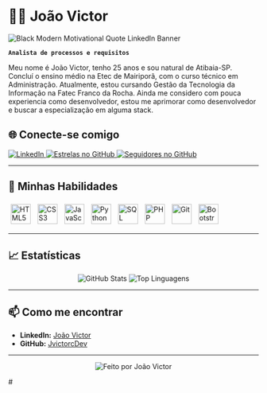 # 👨‍💻 João Victor

![Black Modern Motivational Quote LinkedIn Banner](https://github.com/user-attachments/assets/359cfffd-b2e1-4c6b-b738-57393848303b)

**`Analista de processos e requisitos`**

Meu nome é João Victor, tenho 25 anos e sou natural de Atibaia-SP. Concluí o ensino médio na Etec de Mairiporã, com o curso técnico em Administração. Atualmente, estou cursando Gestão da Tecnologia da Informação na Fatec Franco da Rocha. Ainda me considero com pouca experiencia como desenvolvedor, estou me aprimorar como desenvolvedor e buscar a especialização em alguma stack.

## 🌐 Conecte-se comigo

<p align="left">
  <a href="https://www.linkedin.com/in/jo%C3%A3o-victor-campos-de-oliveira-a47b1328b/">
    <img alt="LinkedIn" src="https://img.shields.io/badge/LinkedIn-0A66C2?style=for-the-badge&logo=linkedin&logoColor=white" />
  </a>
  <a href="https://github.com/JvictorcDev?tab=repositories&sort=stargazers">
    <img alt="Estrelas no GitHub" src="https://img.shields.io/github/stars/JvictorcDev?color=1E3A8A&style=for-the-badge&logo=github&logoColor=white&label=Estrelas" />
  </a>
  <a href="https://github.com/JvictorcDev?tab=followers">
    <img alt="Seguidores no GitHub" src="https://img.shields.io/github/followers/JvictorcDev?color=1E3A8A&style=for-the-badge&logo=github&logoColor=white&label=Seguidores" />
  </a>
</p>

---

## 🚀 Minhas Habilidades

<div align="left">
  <img src="https://cdn.jsdelivr.net/gh/devicons/devicon/icons/html5/html5-original.svg" alt="HTML5" width="40" style="padding:5px"/>
  <img src="https://cdn.jsdelivr.net/gh/devicons/devicon/icons/css3/css3-original.svg" alt="CSS3" width="40" style="padding:5px"/>
  <img src="https://cdn.jsdelivr.net/gh/devicons/devicon/icons/javascript/javascript-original.svg" alt="JavaScript" width="40" style="padding:5px"/>
  <img src="https://cdn.jsdelivr.net/gh/devicons/devicon/icons/python/python-original.svg" alt="Python" width="40" style="padding:5px"/>
  <img src="https://cdn.jsdelivr.net/gh/devicons/devicon/icons/mysql/mysql-original.svg" alt="SQL" width="40" style="padding:5px"/>
  <img src="https://cdn.jsdelivr.net/gh/devicons/devicon/icons/php/php-original.svg" alt="PHP" width="40" style="padding:5px"/>
  <img src="https://cdn.jsdelivr.net/gh/devicons/devicon/icons/git/git-original.svg" alt="Git" width="40" style="padding:5px"/>
  <img src="https://cdn.jsdelivr.net/gh/devicons/devicon/icons/bootstrap/bootstrap-plain.svg" alt="Bootstrap" width="40" style="padding:5px"/>
</div>

---

## 📈 Estatísticas

<p align="center">
  <img src="https://github-readme-stats.vercel.app/api?username=JvictorcDev&show_icons=true&theme=blue&include_all_commits=true&locale=pt-br" alt="GitHub Stats" />
  <img src="https://github-readme-stats.vercel.app/api/top-langs/?username=JvictorcDev&theme=blue&layout=compact&langs_count=8" alt="Top Linguagens" />
</p>

---

## 📫 Como me encontrar

- **LinkedIn:** [João Victor](https://www.linkedin.com/in/jo%C3%A3o-victor-campos-de-oliveira-a47b1328b/)
- **GitHub:** [JvictorcDev](https://github.com/JvictorcDev)

---

<p align="center">
  <img src="https://img.shields.io/badge/Feito%20por-João%20Victor-1E3A8A?style=for-the-badge&logo=github&logoColor=white" alt="Feito por João Victor" />
</p>
#
